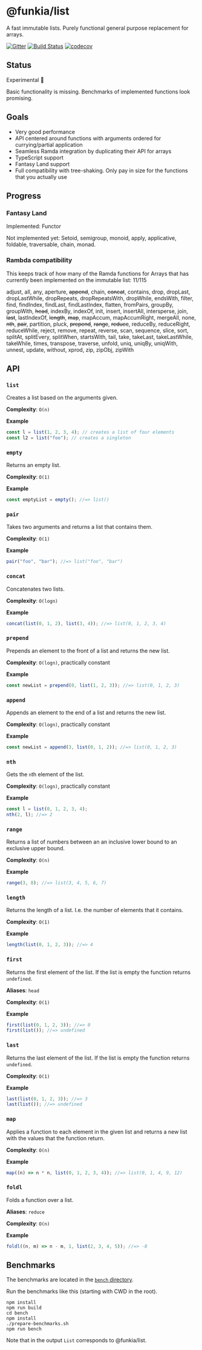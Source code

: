 # @funkia/list

A fast immutable lists. Purely functional general purpose replacement
for arrays.

[![Gitter](https://img.shields.io/gitter/room/funkia/General.svg)](https://gitter.im/funkia/General)
[![Build Status](https://travis-ci.org/funkia/list.svg?branch=master)](https://travis-ci.org/funkia/list)
[![codecov](https://codecov.io/gh/funkia/list/branch/master/graph/badge.svg)](https://codecov.io/gh/funkia/list)

## Status

Experimental :construction:

Basic functionality is missing. Benchmarks of implemented functions
look promising.

## Goals

* Very good performance
* API centered around functions with arguments ordered for
  currying/partial application
* Seamless Ramda integration by duplicating their API for arrays
* TypeScript support
* Fantasy Land support
* Full compatibility with tree-shaking. Only pay in size for the
  functions that you actually use

## Progress

### Fantasy Land

Implemented: Functor

Not implemented yet: Setoid, semigroup, monoid, apply, applicative,
foldable, traversable, chain, monad.

### Rambda compatibility

This keeps track of how many of the Ramda functions for Arrays that has currently been implemented on the immutable list: 11/115

adjust, all, any, aperture, ~~append~~, chain, ~~concat~~, contains,
drop, dropLast, dropLastWhile, dropRepeats, dropRepeatsWith,
dropWhile, endsWith, filter, find, findIndex, findLast, findLastIndex,
flatten, fromPairs, groupBy, groupWith, ~~head~~, indexBy, indexOf,
init, insert, insertAll, intersperse, join, ~~last~~, lastIndexOf,
~~length~~, ~~map~~, mapAccum, mapAccumRight, mergeAll, none, ~~nth~~,
~~pair~~, partition, pluck, ~~prepend~~, ~~range~~, ~~reduce~~,
reduceBy, reduceRight, reduceWhile, reject, remove, repeat, reverse,
scan, sequence, slice, sort, splitAt, splitEvery, splitWhen,
startsWith, tail, take, takeLast, takeLastWhile, takeWhile, times,
transpose, traverse, unfold, uniq, uniqBy, uniqWith, unnest, update,
without, xprod, zip, zipObj, zipWith

## API


### `list`

Creates a list based on the arguments given.

**Complexity**: `O(n)`

**Example**

```js
const l = list(1, 2, 3, 4); // creates a list of four elements
const l2 = list("foo"); // creates a singleton
```

### `empty`

Returns an empty list.

**Complexity**: `O(1)`

**Example**

```js
const emptyList = empty(); //=> list()
```

### `pair`

Takes two arguments and returns a list that contains them.

**Complexity**: `O(1)`

**Example**

```js
pair("foo", "bar"); //=> list("foo", "bar")
```

### `concat`

Concatenates two lists.

**Complexity**: `O(logn)`

**Example**

```js
concat(list(0, 1, 2), list(3, 4)); //=> list(0, 1, 2, 3, 4)
```

### `prepend`

Prepends an element to the front of a list and returns the new list.

**Complexity**: `O(logn)`, practically constant

**Example**

```js
const newList = prepend(0, list(1, 2, 3)); //=> list(0, 1, 2, 3)
```

### `append`

Appends an element to the end of a list and returns the new list.

**Complexity**: `O(logn)`, practically constant

**Example**

```js
const newList = append(3, list(0, 1, 2)); //=> list(0, 1, 2, 3)
```

### `nth`

Gets the `n`th element of the list.

**Complexity**: `O(logn)`, practically constant

**Example**

```js
const l = list(0, 1, 2, 3, 4);
nth(2, l); //=> 2
```

### `range`

Returns a list of numbers between an an inclusive lower bound to an
exclusive upper bound.

**Complexity**: `O(n)`

**Example**

```js
range(3, 8); //=> list(3, 4, 5, 6, 7)
```

### `length`

Returns the length of a list. I.e. the number of elements that it
contains.

**Complexity**: `O(1)`

**Example**

```js
length(list(0, 1, 2, 3)); //=> 4
```

### `first`

Returns the first element of the list. If the list is empty the
function returns `undefined`.

**Aliases**: `head`

**Complexity**: `O(1)`

**Example**

```js
first(list(0, 1, 2, 3)); //=> 0
first(list()); //=> undefined
```

### `last`

Returns the last element of the list. If the list is empty the
function returns `undefined`.

**Complexity**: `O(1)`

**Example**

```js
last(list(0, 1, 2, 3)); //=> 3
last(list()); //=> undefined
```

### `map`

Applies a function to each element in the given list and returns a new
list with the values that the function return.

**Complexity**: `O(n)`

**Example**

```js
map((n) => n * n, list(0, 1, 2, 3, 4)); //=> list(0, 1, 4, 9, 12)
```

### `foldl`

Folds a function over a list.

**Aliases**: `reduce`

**Complexity**: `O(n)`

**Example**

```js
foldl((n, m) => n - m, 1, list(2, 3, 4, 5)); //=> -8
```

## Benchmarks

The benchmarks are located in the [`bench` directory](/bench).

Run the benchmarks like this (starting with CWD in the root).

```
npm install
npm run build
cd bench
npm install
./prepare-benchmarks.sh
npm run bench
```

Note that in the output `List` corresponds to @funkia/list.